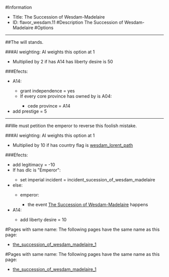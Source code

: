 #Information
 - Title: The Succession of Wesdam-Madelaire
 - ID: flavor_wesdam.11
#Description
The Succession of Wesdam-Madelaire
#Options

___
##The will stands.

###AI weighting:
AI weights this option at 1
 - Multiplied by 2 if has A14 has liberty desire is 50


###Efects:<ul><li>A14:</li><ul><li>grant independence = yes</li><li>If every core province has owned by is A04:</li><ul><li>cede province = A14</li></ul></ul><li>add prestige = 5</li></ul>

___
##We must petition the emperor to reverse this foolish mistake.

###AI weighting:
AI weights this option at 1
 - Multiplied by 10 if has country flag is [wesdam_lorent_path](../flags/wesdam_lorent_path.md)


###Efects:<ul><li>add legitimacy = -10</li><li>If has dlc is "Emperor":</li><ul><li>set imperial incident = incident_sucession_of_wesdam_madelaire</li></ul><li>else:</li><ul><li>emperor:</li><ul><li>the event [The Succession of Wesdam-Madelaire](../events/the_succession_of_wesdam_madelaire.md) happens</li></ul></ul><li>A14:</li><ul><li>add liberty desire = 10</li></ul></ul>


#Pages with same name:
The following pages have the same name as this page:
 - [the_succession_of_wesdam_madelaire_1](the_succession_of_wesdam_madelaire_1.md)


#Pages with same name:
The following pages have the same name as this page:
 - [the_succession_of_wesdam_madelaire_1](the_succession_of_wesdam_madelaire_1.md)
